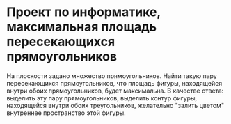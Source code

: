# Проект по информатике, максимальная площадь пересекающихся прямоугольников

На плоскости задано множество прямоугольников. Найти такую пару
пересекающихся прямоугольников, что площадь фигуры, находящейся внутри обоих
прямоугольников, будет максимальна.
В качестве ответа:
выделить эту пару прямоугольников,
выделить контур фигуры, находящейся внутри обоих треугольников,
желательно "залить цветом" внутреннее пространство этой фигуры.




